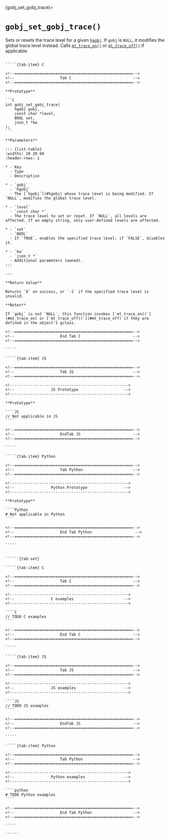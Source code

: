 <!-- ============================================================== -->
(gobj_set_gobj_trace)=
# `gobj_set_gobj_trace()`
<!-- ============================================================== -->

Sets or resets the trace level for a given [`hgobj`](#hgobj). If `gobj` is `NULL`, it modifies the global trace level instead. Calls [`mt_trace_on()`](#mt_trace_on) or [`mt_trace_off()`](#mt_trace_off) if applicable.

<!------------------------------------------------------------>
<!--                    Prototypes                          -->
<!------------------------------------------------------------>

``````{tab-set}

`````{tab-item} C

<!--====================================================-->
<!--                    Tab C                           -->
<!--====================================================-->

**Prototype**

```C
int gobj_set_gobj_trace(
    hgobj gobj,
    const char *level,
    BOOL set,
    json_t *kw
);
```

**Parameters**

::: {list-table}
:widths: 20 20 60
:header-rows: 1

* - Key
  - Type
  - Description

* - `gobj`
  - `hgobj`
  - The [`hgobj`](#hgobj) whose trace level is being modified. If `NULL`, modifies the global trace level.

* - `level`
  - `const char *`
  - The trace level to set or reset. If `NULL`, all levels are affected. If an empty string, only user-defined levels are affected.

* - `set`
  - `BOOL`
  - If `TRUE`, enables the specified trace level; if `FALSE`, disables it.

* - `kw`
  - `json_t *`
  - Additional parameters (owned).
:::

---

**Return Value**

Returns `0` on success, or `-1` if the specified trace level is invalid.

**Notes**

If `gobj` is not `NULL`, this function invokes [`mt_trace_on()`](#mt_trace_on) or [`mt_trace_off()`](#mt_trace_off) if they are defined in the object's gclass.

<!--====================================================-->
<!--                    End Tab C                       -->
<!--====================================================-->

`````

`````{tab-item} JS

<!--====================================================-->
<!--                    Tab JS                          -->
<!--====================================================-->

<!---------------------------------------------------->
<!--                JS Prototype                    -->
<!---------------------------------------------------->

**Prototype**

````JS
// Not applicable in JS
````

<!--====================================================-->
<!--                    EndTab JS                       -->
<!--====================================================-->

`````

`````{tab-item} Python

<!--====================================================-->
<!--                    Tab Python                      -->
<!--====================================================-->

<!---------------------------------------------------->
<!--                Python Prototype                -->
<!---------------------------------------------------->

**Prototype**

````Python
# Not applicable in Python
````

<!--====================================================-->
<!--                    End Tab Python                   -->
<!--====================================================-->

`````

``````

<!------------------------------------------------------------>
<!--                    Examples                            -->
<!------------------------------------------------------------>

```````{dropdown} Examples

``````{tab-set}

`````{tab-item} C

<!--====================================================-->
<!--                    Tab C                           -->
<!--====================================================-->

<!---------------------------------------------------->
<!--                C examples                      -->
<!---------------------------------------------------->

````C
// TODO C examples
````

<!--====================================================-->
<!--                    End Tab C                       -->
<!--====================================================-->

`````

`````{tab-item} JS

<!--====================================================-->
<!--                    Tab JS                          -->
<!--====================================================-->

<!---------------------------------------------------->
<!--                JS examples                     -->
<!---------------------------------------------------->

````JS
// TODO JS examples
````

<!--====================================================-->
<!--                    EndTab JS                       -->
<!--====================================================-->

`````

`````{tab-item} Python

<!--====================================================-->
<!--                    Tab Python                      -->
<!--====================================================-->

<!---------------------------------------------------->
<!--                Python examples                 -->
<!---------------------------------------------------->

````python
# TODO Python examples
````

<!--====================================================-->
<!--                    End Tab Python                  -->
<!--====================================================-->

`````

``````

```````

